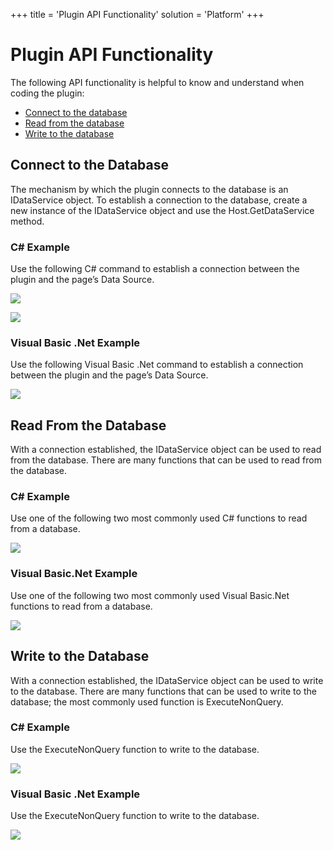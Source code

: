 +++
title = 'Plugin API Functionality'
solution = 'Platform'
+++

# Plugin API Functionality

The following API functionality is helpful to know and understand when
coding the plugin:

  - [Connect to the database](#ConnectToTheDatabase)
  - [Read from the database](#ReadFromTheDatabase)
  - [Write to the database](#WriteToTheDatabase)

## <span id="ConnectToTheDatabase"></span>Connect to the Database

The mechanism by which the plugin connects to the database is an
IDataService object. To establish a connection to the database, create a
new instance of the IDataService object and use the Host.GetDataService
method.

### C\# Example

Use the following C\# command to establish a connection between the
plugin and the page’s Data Source.

![](../../../Resources/Images/Plugin%20API%20Functionality_1.png)

![](../../../Resources/Images/Plugin%20API%20Functionality_2.png)

### Visual Basic .Net Example

Use the following Visual Basic .Net command to establish a connection
between the plugin and the page’s Data Source.

![](../../../Resources/Images/Plugin%20API%20Functionality_3.png)

## <span id="ReadFromTheDatabase"></span>Read From the Database

With a connection established, the IDataService object can be used to
read from the database. There are many functions that can be used to
read from the database.

### C\# Example

Use one of the following two most commonly used C\# functions to read
from a database.

![](../../../Resources/Images/Plugin%20API%20Functionality_4.png)

### Visual Basic.Net Example

Use one of the following two most commonly used Visual Basic.Net
functions to read from a database.

![](../../../Resources/Images/Plugin%20API%20Functionality_5.png)

## <span id="WriteToTheDatabase"></span>Write to the Database

With a connection established, the IDataService object can be used to
write to the database. There are many functions that can be used to
write to the database; the most commonly used function is
ExecuteNonQuery.

### C\# Example

Use the ExecuteNonQuery function to write to the database.

![](../../../Resources/Images/Plugin%20API%20Functionality_6.png)

### Visual Basic .Net Example

Use the ExecuteNonQuery function to write to the database.

![](../../../Resources/Images/Plugin%20API%20Functionality_7.png)

